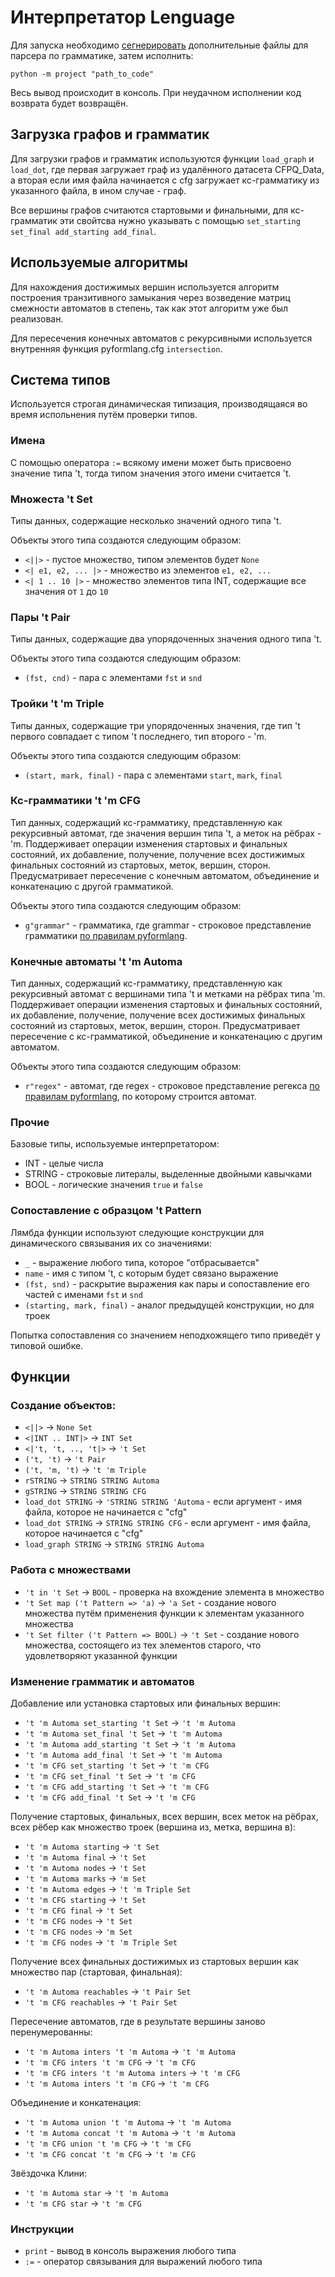 # Интерпретатор Lenguage
Для запуска необходимо [сегнерировать](interpret/grammar_setup.md) дополнительные файлы для парсера по грамматике, затем исполнить:

```shell
python -m project "path_to_code"
```

Весь вывод происходит в консоль. При неудачном исполнении код возврата будет возвращён.

## Загрузка графов и грамматик
Для загрузки графов и грамматик используются функции `load_graph` и `load_dot`, где первая загружает граф из удалённого датасета CFPQ_Data, а вторая если имя файла начинается с cfg загружает кс-грамматику из указанного файла, в ином случае - граф.

Все вершины графов считаются стартовыми и финальными, для кс-грамматик эти свойтсва нужно указывать с помощью `set_starting set_final add_starting add_final`.

## Используемые алгоритмы
Для нахождения достижимых вершин используется алгоритм построения транзитивного замыкания через возведение матриц смежности автоматов в степень, так как этот алгоритм уже был реализован.

Для пересечения конечных автоматов с рекурсивными используется внутренняя функция pyformlang.cfg `intersection`.

## Система типов
Используется строгая динамическая типизация, производящаяся во время испольнения путём проверки типов.

### Имена
С помощью оператора `:=` всякому имени может быть присвоено значение типа 't, тогда типом значения этого имени считается 't.

### Множеста 't Set
Типы данных, содержащие несколько значений одного типа 't. 

Объекты этого типа создаются следующим образом:

- `<||>` - пустое множество, типом элементов будет `None`
- `<| e1, e2, ... |>` - множество из элементов `e1, e2, ...`
- `<| 1 .. 10 |>` - множество элементов типа INT, содержащие все значения от `1` до `10`

### Пары 't Pair
Типы данных, содержащие два упорядоченных значения одного типа 't. 

Объекты этого типа создаются следующим образом:

- `(fst, cnd)` - пара с элементами `fst` и `snd`

### Тройки 't 'm Triple
Типы данных, содержащие три упорядоченных значения, где тип 't первого совпадает с типом 't последнего, тип второго - 'm. 

Объекты этого типа создаются следующим образом:

- `(start, mark, final)` - пара с элементами `start`, `mark`, `final`

### Кс-грамматики 't 'm CFG
Тип данных, содержащий кс-грамматику, представленную как рекурсивный автомат, где значения вершин типа 't, а меток на рёбрах - 'm. Поддерживает операции изменения стартовых и финальных состояний, их добавление, получение, получение всех достижимых финальных состояний из стартовых, меток, вершин, сторон. Предусматривает пересечение с конечным автоматом, объединение и конкатенацию с другой грамматикой.

Объекты этого типа создаются следующим образом:

- `g"grammar"` - грамматика, где grammar - строковое представление грамматики [по правилам pyformlang](https://pyformlang.readthedocs.io/en/latest/usage.html#context-free-grammar).

### Конечные автоматы 't 'm Automa
Тип данных, содержащий кс-грамматику, представленную как рекурсивный автомат с вершинами типа 't и метками на рёбрах типа 'm. Поддерживает операции изменения стартовых и финальных состояний, их добавление, получение, получение всех достижимых финальных состояний из стартовых, меток, вершин, сторон. Предусматривает пересечение с кс-грамматикой, объединение и конкатенацию с другим автоматом.

Объекты этого типа создаются следующим образом:

- `r"regex"` - автомат, где regex - строковое представление регекса [по правилам pyformlang](https://pyformlang.readthedocs.io/en/latest/usage.html#regular-expression), по которому строится автомат.

### Прочие
Базовые типы, используемые интерпретатором:

- INT - целые числа
- STRING - строковые литералы, выделенные двойными кавычками
- BOOL - логические значения `true` и `false`

### Сопоставление с образцом 't Pattern
Лямбда функции используют следующие конструкции для динамического связывания их со значениями:

- `_` - выражение любого типа, которое "отбрасывается"
- `name` - имя с типом 't, с которым будет связано выражение
- `(fst, snd)` - раскрытие выражения как пары и сопоставление его частей с именами `fst` и `snd`
- `(starting, mark, final)` - аналог предыдущей конструкции, но для троек

Попытка сопоставления со значением неподхожящего типо приведёт у типовой ошибке.

## Функции

### Создание объектов:
- `<||>` -> `None Set`
- `<|INT .. INT|>` -> `INT Set`
- `<|'t, 't, .., 't|>` -> `'t Set`
- `('t, 't)` -> `'t Pair`
- `('t, 'm, 't)` -> `'t 'm Triple`
- `rSTRING` -> `STRING STRING Automa`
- `gSTRING` -> `STRING STRING CFG`
- `load_dot STRING` -> `'STRING STRING 'Automa` - если аргумент - имя файла, которое не начинается с "cfg"
- `load_dot STRING` -> `STRING STRING CFG` - если аргумент - имя файла, которое начинается с "cfg"
- `load_graph STRING` -> `STRING STRING Automa`

### Работа с множествами
- `'t in 't Set` -> `BOOL` - проверка на вхождение элемента в множество
- `'t Set map ('t Pattern => 'a)` -> `'a Set` - создание нового множества путём применения функции к элементам указанного множества
- `'t Set filter ('t Pattern => BOOL)` -> `'t Set` - создание нового множества, состоящего из тех элементов старого, что удовлетворяют указанной функции

### Изменение грамматик и автоматов
Добавление или установка стартовых или финальных вершин:
- `'t 'm Automa set_starting 't Set` -> `'t 'm Automa`
- `'t 'm Automa set_final 't Set` -> `'t 'm Automa`
- `'t 'm Automa add_starting 't Set` -> `'t 'm Automa`
- `'t 'm Automa add_final 't Set` -> `'t 'm Automa`
- `'t 'm CFG set_starting 't Set` -> `'t 'm CFG`
- `'t 'm CFG set_final 't Set` -> `'t 'm CFG`
- `'t 'm CFG add_starting 't Set` -> `'t 'm CFG`
- `'t 'm CFG add_final 't Set` -> `'t 'm CFG`

Получение стартовых, финальных, всех вершин, всех меток на рёбрах, всех рёбер как множество троек (вершина из, метка, вершина в):
- `'t 'm Automa starting` -> `'t Set`
- `'t 'm Automa final` -> `'t Set`
- `'t 'm Automa nodes` -> `'t Set`
- `'t 'm Automa marks` -> `'m Set`
- `'t 'm Automa edges` -> `'t 'm Triple Set`
- `'t 'm CFG starting` -> `'t Set`
- `'t 'm CFG final` -> `'t Set`
- `'t 'm CFG nodes` -> `'t Set`
- `'t 'm CFG nodes` -> `'m Set`
- `'t 'm CFG nodes` -> `'t 'm Triple Set`

Получение всех финальных достижимых из стартовых вершин как множество пар (стартовая, финальная):
- `'t 'm Automa reachables` -> `'t Pair Set`
- `'t 'm CFG reachables` -> `'t Pair Set`

Пересечение автоматов, где в результате вершины заново перенумерованны:
- `'t 'm Automa inters 't 'm Automa` -> `'t 'm Automa`
- `'t 'm CFG inters 't 'm CFG` -> `'t 'm CFG`
- `'t 'm CFG inters 't 'm Automa inters` -> `'t 'm CFG`
- `'t 'm Automa inters 't 'm CFG` -> `'t 'm CFG`

Объединение и конкатенация:
- `'t 'm Automa union 't 'm Automa` -> `'t 'm Automa`
- `'t 'm Automa concat 't 'm Automa` -> `'t 'm Automa`
- `'t 'm CFG union 't 'm CFG` -> `'t 'm CFG`
- `'t 'm CFG concat 't 'm CFG` -> `'t 'm CFG`

Звёздочка Клини:
- `'t 'm Automa star` -> `'t 'm Automa`
- `'t 'm CFG star` -> `'t 'm CFG`

### Инструкции
- `print` - вывод в консоль выражения любого типа
- `:=` - оператор связывания для выражений любого типа